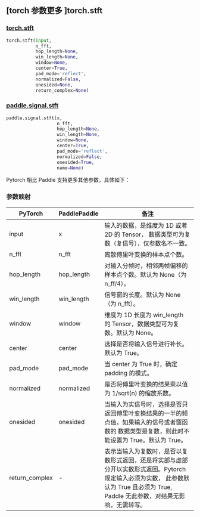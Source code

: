 ## [torch 参数更多 ]torch.stft

### [torch.stft](https://pytorch.org/docs/stable/generated/torch.stft.html?highlight=stft#torch.stft)

```python
torch.stft(input,
           n_fft,
           hop_length=None,
           win_length=None,
           window=None,
           center=True,
           pad_mode='reflect',
           normalized=False,
           onesided=None,
           return_complex=None)
```

### [paddle.signal.stft](https://www.paddlepaddle.org.cn/documentation/docs/zh/develop/api/paddle/signal/stft_cn.html#paddle.signal.stft)

```python
paddle.signal.stft(x,
                   n_fft,
                   hop_length=None,
                   win_length=None,
                   window=None,
                   center=True,
                   pad_mode='reflect',
                   normalized=False,
                   onesided=True,
                   name=None)
```

Pytorch 相比 Paddle 支持更多其他参数，具体如下：

### 参数映射
| PyTorch       | PaddlePaddle | 备注                                                   |
| ------------- | ------------ | ------------------------------------------------------ |
| input         | x            | 输入的数据，是维度为 1D 或者 2D 的 Tensor， 数据类型可为复数（复信号），仅参数名不一致。   |
| n_fft         | n_fft        | 离散傅里叶变换的样本点个数。                                               |
| hop_length    | hop_length   | 对输入分帧时，相邻两帧偏移的样本点个数。默认为 None（为 n_ff/4）。          |
| win_length    | win_length   | 信号窗的长度。默认为 None（为 n_fft）。      |
| window        | window       | 维度为 1D 长度为 win_length 的 Tensor，数据类型可为复数。默认为 None。      |
| center        | center       | 选择是否将输入信号进行补长。默认为 True。                                   |
| pad_mode      | pad_mode     | 当 center 为 True 时，确定 padding 的模式。                              |
| normalized    | normalized   | 是否将傅里叶变换的结果乘以值为 1/sqrt(n) 的缩放系数。                       |
| onesided      | onesided     | 当输入为实信号时，选择是否只返回傅里叶变换结果的一半的频点值，如果输入的信号或者窗函数的 数据类型是复数，则此时不能设置为 True。默认为 True。      |
| return_complex| -            | 表示当输入为复数时，是否以复数形式返回，还是将实部与虚部分开以实数形式返回。Pytorch 规定输入必须为实数， 此参数默认为 True 且必须为 True, Paddle 无此参数，对结果无影响，无需转写。                |
